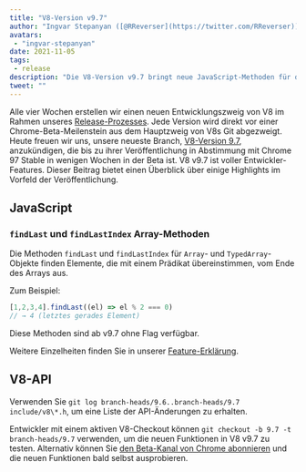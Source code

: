 ```yaml
---
title: "V8-Version v9.7"
author: "Ingvar Stepanyan ([@RReverser](https://twitter.com/RReverser))"
avatars:
 - "ingvar-stepanyan"
date: 2021-11-05
tags:
 - release
description: "Die V8-Version v9.7 bringt neue JavaScript-Methoden für die rückwärtsgerichtete Suche in Arrays."
tweet: ""
---
```

Alle vier Wochen erstellen wir einen neuen Entwicklungszweig von V8 im Rahmen unseres [Release-Prozesses](https://v8.dev/docs/release-process). Jede Version wird direkt vor einer Chrome-Beta-Meilenstein aus dem Hauptzweig von V8s Git abgezweigt. Heute freuen wir uns, unsere neueste Branch, [V8-Version 9.7](https://chromium.googlesource.com/v8/v8.git/+log/branch-heads/9.7), anzukündigen, die bis zu ihrer Veröffentlichung in Abstimmung mit Chrome 97 Stable in wenigen Wochen in der Beta ist. V8 v9.7 ist voller Entwickler-Features. Dieser Beitrag bietet einen Überblick über einige Highlights im Vorfeld der Veröffentlichung.

<!--truncate-->
## JavaScript

### `findLast` und `findLastIndex` Array-Methoden

Die Methoden `findLast` und `findLastIndex` für `Array`- und `TypedArray`-Objekte finden Elemente, die mit einem Prädikat übereinstimmen, vom Ende des Arrays aus.

Zum Beispiel:

```js
[1,2,3,4].findLast((el) => el % 2 === 0)
// → 4 (letztes gerades Element)
```

Diese Methoden sind ab v9.7 ohne Flag verfügbar.

Weitere Einzelheiten finden Sie in unserer [Feature-Erklärung](https://v8.dev/features/finding-in-arrays#finding-elements-from-the-end).

## V8-API

Verwenden Sie `git log branch-heads/9.6..branch-heads/9.7 include/v8\*.h`, um eine Liste der API-Änderungen zu erhalten.

Entwickler mit einem aktiven V8-Checkout können `git checkout -b 9.7 -t branch-heads/9.7` verwenden, um die neuen Funktionen in V8 v9.7 zu testen. Alternativ können Sie [den Beta-Kanal von Chrome abonnieren](https://www.google.com/chrome/browser/beta.html) und die neuen Funktionen bald selbst ausprobieren.
